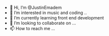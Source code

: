 - 👋 Hi, I’m @JustinEmadem
- 👀 I’m interested in music and coding ..
- 🌱 I’m currently learning front end development
- 💞️ I’m looking to collaborate on ...
- 📫 How to reach me ...

<!---
JustinEmadem/JustinEmadem is a ✨ special ✨ repository because its `README.md` (this file) appears on your GitHub profile.
You can click the Preview link to take a look at your changes.
--->
